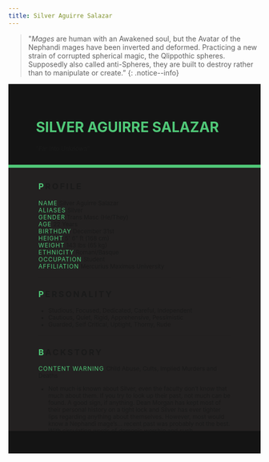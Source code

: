 ```yaml
---
title: Silver Aguirre Salazar
---
```


>  "*Mages* are human with an Awakened soul, but the Avatar of the Nephandi mages have been inverted and deformed. Practicing a new strain of corrupted spherical magic, the Qlippothic spheres. Supposedly also called anti-Spheres, they are built to destroy rather than to manipulate or create.”
{: .notice--info}

<!---------
header names
----------->

<div class="row" style="background-color:#141414; padding-top:30px; padding-left: 55px; padding-right: 55px; padding-bottom: 25px">
    <h1 style="color:#50C878; text-transform:uppercase">Silver Aguirre Salazar</h1>
    <small>"Far Into Unknown"</small>
</div>
<div style="background-color:#50C878;padding:3px;"></div>
<div class="row" style="background-color:#232121; padding-top:5px; padding-left: 60px; padding-right: 60px; padding-bottom: 20px; overflow:auto; max-height:500px">

<!---------
profile
----------->

<h3 class="font-weight-bold" style="letter-spacing:3px; text-transform:uppercase">
    <span style="color:#50C878;">P</span>rofile
</h3>

<small>
<span class="font-weight-bold" style="color:#50C878;letter-spacing:1px; text-transform:uppercase">Name</span> &#09;&#09;
  Silver Aguirre Salazar<br>
<span class="font-weight-bold" style="color:#50C878;letter-spacing:1px; text-transform:uppercase">Aliases</span> &#09;&#09;
  Silver<br>
<span class="font-weight-bold" style="color:#50C878;letter-spacing:1px; text-transform:uppercase">Gender</span> &#09;&#09;
  Trans Masc (He/They)<br>
<span class="font-weight-bold" style="color:#50C878;letter-spacing:1px; text-transform:uppercase">Age</span> &#09;&#09;
  22 Years<br>
<span class="font-weight-bold" style="color:#50C878;letter-spacing:1px; text-transform:uppercase">Birthday</span> &#09;&#09;
  December 31st<br>
<span class="font-weight-bold" style="color:#50C878;letter-spacing:1px; text-transform:uppercase">Height</span> &#09;&#09;
  5' 6" ft (168 cm)<br>
<span class="font-weight-bold" style="color:#50C878;letter-spacing:1px; text-transform:uppercase">Weight</span> &#09;&#09;
  143 lbs (65 kg)<br>
<span class="font-weight-bold" style="color:#50C878;letter-spacing:1px; text-transform:uppercase">Ethnicity</span> &#09;&#09;
  Romani/Basque<br>
<span class="font-weight-bold" style="color:#50C878;letter-spacing:1px; text-transform:uppercase">Occupation</span> &#09;&#09;
  Student<br>
<span class="font-weight-bold" style="color:#50C878;letter-spacing:1px; text-transform:uppercase">Affiliation</span> &#09;&#09;
  Mercurius Maximus University<br>
</small>

<hr class="w-100 my-5" style="border-color:#e6d7c5;opacity:.2;">

<!---------
personality
----------->
<h3 class="font-weight-bold" style="letter-spacing:3px; text-transform:uppercase">
    <span style="color:#50C878;">P</span>ersonality
</h3>

<small>
<ul>
    <li>Studious, Focused, Dedicated, Careful, Independent</li>
    <li>Cautious, Quiet, Rigid, Apprehensive, Pessimistic</li>
    <li>Guarded, Self Critical, Uptight, Thorny, Rude</li>
</ul>
</small>

<hr class="w-100 my-5" style="border-color:#e6d7c5;opacity:.2;">

<!---------
backstory
----------->
<h3 class="font-weight-bold" style="letter-spacing:3px; text-transform:uppercase">
    <span style="color:#50C878;">B</span>ackstory
</h3>

<small>

<p><span class="font-weight-bold" style="color:#50C878;letter-spacing:1px; text-transform:uppercase">CONTENT WARNING </span>Child Abuse, Cults, Implied Murders and Deaths</p>

<ul>
    <li>Not much is known about Silver, even the faculty don’t know that much about them. If you try to look up their past, not much can be found. A good sign, if anything. Dean Morgan has kept most of their personal history on a tight lock and Silver has ever tighter lips regarding anything about themselves. However, most would know a Nephandi mage’s… recent past was probably not the best. With circulating words of demonic worship and such.</li>
    <li>Whispers of the Nephandis exist, of course. Generic ideas of what cult life is like, cruel and unimaginable. Manipulative and horrid. While most Nephandi worship demons, destruction and evil, Silver's cult doesn't seem that simple. The confessions confirm something much more sinister than a mere demon as their idol. Their time with the cult has not been great and they are extremely closed off regarding the subject.</li>
    <li>It depends on what others believe of the rumors, that they were from a cult in Los Angeles, that they were a killer, that they may be in cahoots with demons or even mind controlling the Dean. Most sound absurd for a student at MMU, but can it truly be outside the realm of possibility? Silver doesn’t seem to bother disputing any of the rumors.</li>
</ul>
</small>

<hr class="w-100 my-5" style="border-color:#e6d7c5;opacity:.2;">


<!---------
trivia
----------->

<h3 class="font-weight-bold" style="letter-spacing:3px; text-transform:uppercase">
    <span style="color:#50C878;">A</span>bilities
</h3>

<small>
<ul>
    <li><span class="font-weight-bold" style="color:#50C878;letter-spacing:1px;">INT:</span> 
        4 [+2]</li>
    <li><span class="font-weight-bold" style="color:#50C878;letter-spacing:1px;">WIT:</span> 
        1 [+0]</li>
    <li><span class="font-weight-bold" style="color:#50C878;letter-spacing:1px;">RES:</span> 
        4 [+2]</li>
    <li><span class="font-weight-bold" style="color:#50C878;letter-spacing:1px;">STR:</span> 
        2 [+1]</li>
    <li><span class="font-weight-bold" style="color:#50C878;letter-spacing:1px;">DEX:</span> 
        2 [+1]</li>
    <li><span class="font-weight-bold" style="color:#50C878;letter-spacing:1px;">STA:</span> 
        4 [+2]</li>
    <li><span class="font-weight-bold" style="color:#50C878;letter-spacing:1px;">CHA:</span> 
        1 [+0]</li>
    <li><span class="font-weight-bold" style="color:#50C878;letter-spacing:1px;">PRE:</span> 
        3 [+1]</li>
    <li><span class="font-weight-bold" style="color:#50C878;letter-spacing:1px;">COM:</span> 
        3 [+1]</li>
</ul>

<span class="font-weight-bold" style="color:#50C878;letter-spacing:1px; text-transform:uppercase">BOONS</span><br> 
<ul>
    <li><span class="font-weight-bold" style="color:#50C878;letter-spacing:1px;">Space and Time.</span> 
        As a bonus action, Silver may teleport to a space anywhere within their peripheral vision by ripping a hole in the fabrics of space. However, this is nullified for 1 turn if Silver takes damage in the previous round. </li>
    <li><span class="font-weight-bold" style="color:#50C878;letter-spacing:1px;">Gift of the Damned.</span> 
        As long as there are organic substances around Silver such as plant life or blood, he may siphon 1 HP from them to heal passively when injured. However, this increases his Resonance and makes others around him feel uncomfortable.</li>
  <li><span class="font-weight-bold" style="color:#50C878;letter-spacing:1px;">My Best Friend.</span> 
        When in serious danger or disadvantageous situations such as being grievously wounded, cornered or stressed, the Daemons will appear to give Silver advantage on 1 stat for as long as the situation lasts. Nullified when the situation no longer applies. </li>
</ul>

<span class="font-weight-bold" style="color:#50C878;letter-spacing:1px; text-transform:uppercase">BANES</span><br> 
<ul>
    <li><span class="font-weight-bold" style="color:#50C878;letter-spacing:1px;">Hereditary Greed.</span>  
        If Silver uses magic constantly (2 ability activations and above, excluding passive abilities) in back-to-back role play/combat, the Daemons will limit them to tier I abilities and boons for said roleplay until they rest. </li>
    <li><span class="font-weight-bold" style="color:#50C878;letter-spacing:1px;">Reality Bender.</span> 
        Paradox lashes back at them more dangerously due to the nature of a Nephandi's inverted Avatar. If there are sleepers present and Silver uses vulgar magic, they receive d2 damage each round. If it is a large crowd of people, they receive d4 damage each round. </li>
  <li><span class="font-weight-bold" style="color:#50C878;letter-spacing:1px;">Temptation's Call.</span> 
        It calls. Tempting Silver’s return, if they show even a sliver of weakness, that temptation will take the chance and strike. Hoping to drag Silver back home. During roleplays, if Silver rolls Resolve of 5 or lower, they will receive disadvantage for Resolve for the next 3 rolls. </li>
</ul>

<span class="font-weight: bold" style="color:#50C878;letter-spacing:1px; text-transform:uppercase">PASSIVE</span><br> 
<ul>
    <li><span class="font-weight-bold" style="color:#50C878;letter-spacing:1px;">Pattern Awareness.</span>  
        Enhanced magical perception, Silver is able to perceive exact spatial distance, detect organic beings, and small changes to "space" that normally can’t be perceived such as the "weight" of footsteps or movement, trails of “breathing” in Life energy, and “frayed seams” in Patterns caused by magic. </li>
</ul>

<span class="font-weight-bold" style="color:#50C878;letter-spacing:1px; text-transform:uppercase">PRIMARY</span><br> 
<ul>
    <li><span class="font-weight-bold" style="color:#50C878;letter-spacing:1px;">The Kill Zone</span>  
        Silver is quite adept at spatial control, from manipulating objects telekinetically, creating invisible kinetic forces or controlling gravity. He may sharpen the kinetic force to cut or manipulate gravitational force to make an object lighter. This ability range starts out at 5 ft and can only reach up 20 ft. It expands 5 ft each turn and if interrupted. </li>
</ul>

<span class="font-weight-bold" style="color:#50C878;letter-spacing:1px; text-transform:uppercase">SUPPORITVE</span><br> 
<ul>
    <li><span class="font-weight-bold" style="color:#50C878;letter-spacing:1px;">Viscious Web.</span>  
       Life energy is siphoned and mutated to create a goop -like substance that can harden. When a target is affected by this, this will have disadvantage on Dexterity until they forfeit 1 turn to remove the hardened goop. Outside combat, may have utility usage to create objects. </li>
</ul>
</small>

</div>
<div class="row" style="background-color:#141414; padding-top:20px; padding-left: 30px; padding-right: 30px; padding-bottom: 25px;">
    <div style="text-align: right; font-size: 16px"><a href="https://toyhou.se/11320894.-f2u-unity-v2"><i class="fa-solid fa-barcode"></i
  ></a></div>
</div>
